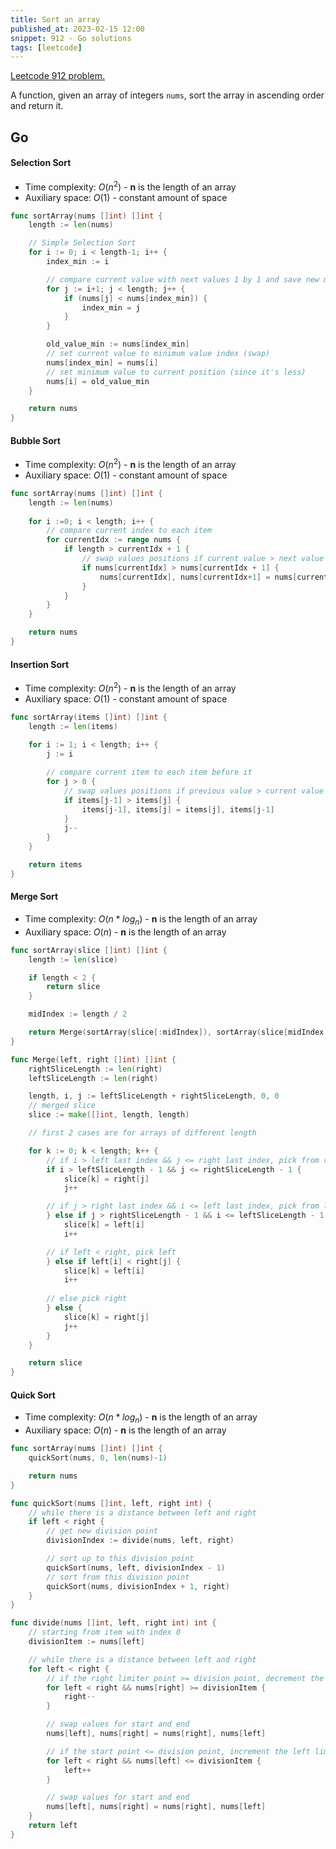 ```yaml
---
title: Sort an array
published_at: 2023-02-15 12:00
snippet: 912 - Go solutions
tags: [leetcode]
---
```


[Leetcode 912 problem.](https://leetcode.com/problems/sort-an-array/)

A function, given an array of integers `nums`, sort the array in ascending order and return it.

## Go

#### Selection Sort

- Time complexity: $O(n^{2})$ - **n** is the length of an array
- Auxiliary space: $O(1)$ - constant amount of space

```go
func sortArray(nums []int) []int {
    length := len(nums)

    // Simple Selection Sort
    for i := 0; i < length-1; i++ {
        index_min := i

        // compare current value with next values 1 by 1 and save new minimum index
        for j := i+1; j < length; j++ {
            if (nums[j] < nums[index_min]) {
                index_min = j
            }
        }

        old_value_min := nums[index_min]
        // set current value to minimum value index (swap)
        nums[index_min] = nums[i]
        // set minimum value to current position (since it's less)
        nums[i] = old_value_min
    }

    return nums
}
```

#### Bubble Sort

- Time complexity: $O(n^{2})$ -  **n** is the length of an array
- Auxiliary space: $O(1)$  - constant amount of space

```go
func sortArray(nums []int) []int {
	length := len(nums)
	
	for i :=0; i < length; i++ {
		// compare current index to each item
        for currentIdx := range nums {
            if length > currentIdx + 1 {
	            // swap values positions if current value > next value
                if nums[currentIdx] > nums[currentIdx + 1] {
                    nums[currentIdx], nums[currentIdx+1] = nums[currentIdx+1], nums[currentIdx]
                }
            }
        }
    }

    return nums
}
```

#### Insertion Sort

- Time complexity: $O(n^{2})$ - **n** is the length of an array
- Auxiliary space: $O(1)$  - constant amount of space

```go
func sortArray(items []int) []int {
    length := len(items)
    
    for i := 1; i < length; i++ {
        j := i

		// compare current item to each item before it
        for j > 0 {
	        // swap values positions if previous value > current value
            if items[j-1] > items[j] {
                items[j-1], items[j] = items[j], items[j-1]
            }
            j--
        }
    }

    return items
}
```

#### Merge Sort

- Time complexity: $O(n * log_n)$ - **n** is the length of an array
- Auxiliary space: $O(n)$ - **n** is the length of an array

```go
func sortArray(slice []int) []int {
    length := len(slice)

	if length < 2 {
		return slice
	}

	midIndex := length / 2

	return Merge(sortArray(slice[:midIndex]), sortArray(slice[midIndex:]))
}

func Merge(left, right []int) []int {
    rightSliceLength := len(right)
    leftSliceLength := len(right)

	length, i, j := leftSliceLength + rightSliceLength, 0, 0
    // merged slice
	slice := make([]int, length, length)

    // first 2 cases are for arrays of different length

	for k := 0; k < length; k++ {
        // if i > left last index && j <= right last index, pick from right
		if i > leftSliceLength - 1 && j <= rightSliceLength - 1 {
			slice[k] = right[j]
			j++

        // if j > right last index && i <= left last index, pick from left
		} else if j > rightSliceLength - 1 && i <= leftSliceLength - 1 {
			slice[k] = left[i]
			i++

        // if left < right, pick left
		} else if left[i] < right[j] {
			slice[k] = left[i]
			i++
            
        // else pick right
		} else {
			slice[k] = right[j]
			j++
		}
	}

	return slice
}
```

#### Quick Sort

- Time complexity: $O(n * log_n)$ - **n** is the length of an array
- Auxiliary space: $O(n)$ - **n** is the length of an array

```go
func sortArray(nums []int) []int {
    quickSort(nums, 0, len(nums)-1)

    return nums
}

func quickSort(nums []int, left, right int) {
	// while there is a distance between left and right
    if left < right {
	    // get new division point
        divisionIndex := divide(nums, left, right)

		// sort up to this division point
        quickSort(nums, left, divisionIndex - 1)
		// sort from this division point
        quickSort(nums, divisionIndex + 1, right)
    }
}

func divide(nums []int, left, right int) int {
	// starting from item with index 0
    divisionItem := nums[left]

	// while there is a distance between left and right
    for left < right {
	    // if the right limiter point >= division point, decrement the right limit
        for left < right && nums[right] >= divisionItem {
            right--
        }

		// swap values for start and end
        nums[left], nums[right] = nums[right], nums[left]

	    // if the start point <= division point, increment the left limit
        for left < right && nums[left] <= divisionItem {
            left++
        }

		// swap values for start and end
        nums[left], nums[right] = nums[right], nums[left]
    }
    return left
}
```